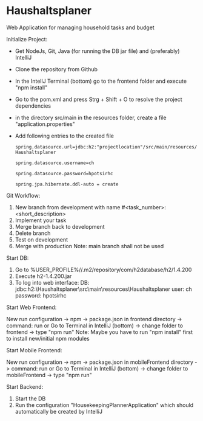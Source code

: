 # Haushaltsplaner
Web Application for managing household tasks and budget

Initialize Project:
- Get NodeJs, Git, Java (for running the DB jar file) and (preferably) IntelliJ
- Clone the repository from Github
- In the IntellJ Terminal (bottom) go to the frontend folder and execute "npm install"
- Go to the pom.xml and press Strg + Shift + O to resolve the project dependencies
- in the directory src/main in the resources folder, create a file "application.properties"
- Add following entries to the created file

  `spring.datasource.url=jdbc:h2:"projectlocation"/src/main/resources/Haushaltsplaner`

  `spring.datasource.username=ch`

  `spring.datasource.password=hpotsirhc`

  `spring.jpa.hibernate.ddl-auto = create`


Git Workflow:

1.  New branch from development with name #<task_number>: <short_description>
2.  Implement your task
3.  Merge branch back to development
4.  Delete branch
5.  Test on development
6.  Merge with production
    Note: main branch shall not be used


Start DB:

1.  Go to %USER_PROFILE%/<username>/.m2/repository/com/h2database/h2/1.4.200
2.  Execute h2-1.4.200.jar
3.  To log into web interface:
    DB:  jdbc:h2:<Path to IntelliJ project>\Haushaltsplaner\src\main\resources\Haushaltsplaner
    user: ch
    password: hpotsirhc


Start Web Frontend:

New run configuration -> npm -> package.json in frontend directory -> 
command: run
or
Go to Terminal in IntelliJ (bottom) -> change folder to frontend -> type "npm run"
Note: Maybe you have to run "npm install" first to install new/initial npm modules

Start Mobile Frontend:

New run configuration -> npm -> package.json in mobileFrontend directory ->
command: run
or
Go to Terminal in IntelliJ (bottom) -> change folder to mobileFrontend -> type "npm run"



Start Backend:

1. Start the DB
2. Run the configuration "HousekeepingPlannerApplication" which should automatically be created by IntelliJ

